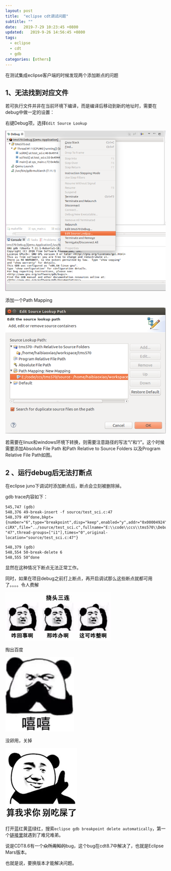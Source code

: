 ```yaml
---
layout: post
title:  "eclipse cdt调试问题"
subtitle: ""
date:   2019-7-29 10:23:45 +0800
updated:   2019-9-26 14:56:45 +0800
tags:
  - eclipse
  - cdt
  - gdb
categories: [others]
---
```


在测试集成eclipse客户端的时候发现两个添加断点的问题

## 1、无法找到对应文件

若可执行文件并非在当前环境下编译，而是编译后移动到新的地址时，需要在debug中做一定的设置：

右键Debug项，选择`Edit Source Lookup`

![](\pictures\eclipse_debug1.png)

添加一个Path Mapping

![](\pictures\eclipse_debug2.png)

若需要在linux和windows环境下转换，则需要注意路径的写法“\”和“/”。这个时候需要添加Absolute File Path 和Path Relative to Source Folders 以及Program Relative File Path如图。

## 2 、运行debug后无法打断点

在eclipse juno下调试时添加断点后，断点会立刻被删除掉。

gdb trace内容如下：

```
545,747 (gdb) 
548,376 49-break-insert -f source/test_sci.c:47
548,379 49^done,bkpt={number="6",type="breakpoint",disp="keep",enabled="y",addr="0x00004924",func="s\
ciRX",file="../source/test_sci.c",fullname="E:\\code\\ccs\\tms570\\Debug/../source/test_sci.c",line=\
"47",thread-groups=["i1"],times="0",original-location="source/test_sci.c:47"}
```

```
548,379 (gdb) 
548,554 50-break-delete 6
548,555 50^done
```

显然在这种情况下断点无法正常工作。

同时，如果在项目debug之前打上断点，再开启调试那么这些断点就都可用了。。。。令人费解

![](\pictures\emoji_naotou.jpg)

掏出百度

![](\pictures\emoji_xixi.jpg)

没卵用，关掉

![](\pictures\emoji_biechishi.jpeg)

打开蓝红黄蓝绿红，搜索`eclipse gdb breakpoint delete automatically`，第一个[链接里](https://stackoverflow.com/questions/34821261/why-do-my-eclipse-cdt-breakpoints-get-deleted-immediately-after-they-are-added)就遇到了难兄难弟。

说是CDT8.6有一个~~众所周知的~~bug，这个bug在cdt8.7中解决了，也就是Eclipse Mars版本。

也就是说，要换版本才能解决问题。

